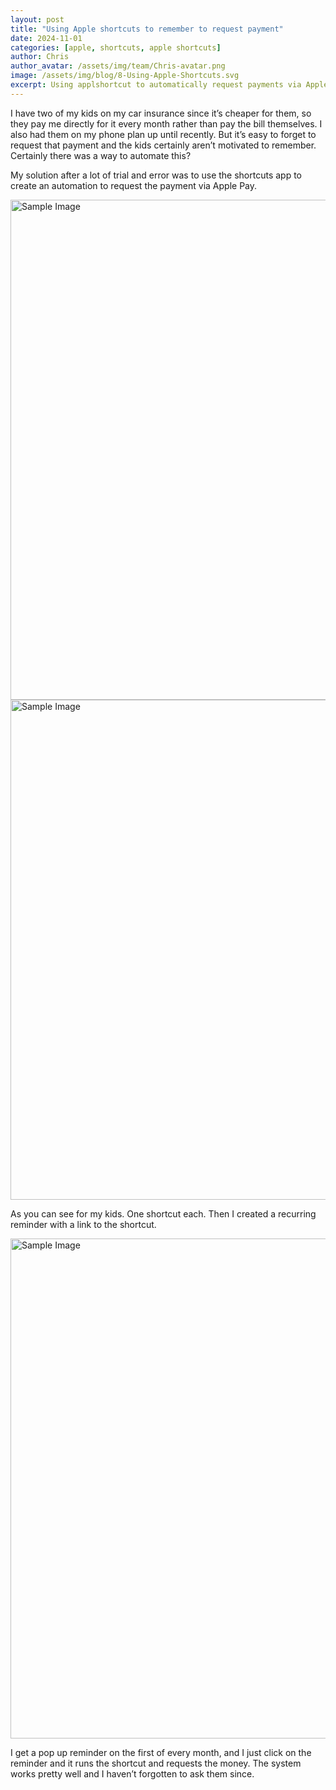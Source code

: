 ```yaml
---
layout: post
title: "Using Apple shortcuts to remember to request payment"
date: 2024-11-01
categories: [apple, shortcuts, apple shortcuts]
author: Chris
author_avatar: /assets/img/team/Chris-avatar.png
image: /assets/img/blog/8-Using-Apple-Shortcuts.svg
excerpt: Using applshortcut to automatically request payments via Apple Pay and set a recurring reminder. 
---
```


I have two of my kids on my car insurance since it’s cheaper for them, so they pay
me directly for it every month rather than pay the bill themselves. I also had them
on my phone plan up until recently. But it’s easy to forget to request that payment
and the kids certainly aren’t motivated to remember. Certainly there was a way to
automate this?

My solution after a lot of trial and error was to use the shortcuts app to create an
automation to request the payment via Apple Pay.

<img src="{{ site.baseurl }}/assets/img/blog/shortcuts/image.png" alt="Sample Image" title="Optional Title" width="800">

<img src="{{ site.baseurl }}/assets/img/blog/shortcuts/image-1.png" alt="Sample Image" title="Optional Title" width="800">

As you can see for my kids. One shortcut each. Then I created a recurring
reminder with a link to the shortcut. 

<img src="{{ site.baseurl }}/assets/img/blog/shortcuts/image-2.png" alt="Sample Image" title="Optional Title" width="800">

I get a pop up reminder on the first of every month, and I just click on the reminder
and it runs the shortcut and requests the money. The system works pretty well and
I haven’t forgotten to ask them since. 